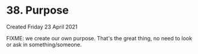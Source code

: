 # 38. Purpose
Created Friday 23 April 2021

FIXME: we create our own purpose. That's the great thing, no need to look or ask in something/someone.

